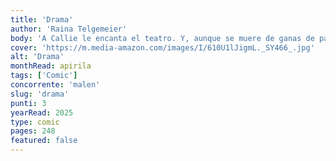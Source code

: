 ```yaml
---
title: 'Drama'
author: 'Raina Telgemeier'
body: 'A Callie le encanta el teatro. Y, aunque se muere de ganas de participar en el musical La luna sobre el Misisipi que se va a representar en su instituto, canta fatal. Pero cuando los alumnos del club de teatro le ofrecen un puesto como escenógrafa, no duda en aceptar. Su misión será crear unos decorados dignos de Broadway. ¿Pero será capaz de conseguirlo? No sabe nada de carpintería, las entradas no se venden y los miembros del equipo son incapaces de trabajar juntos. '
cover: 'https://m.media-amazon.com/images/I/610U1lJigmL._SY466_.jpg'
alt: 'Drama'
monthRead: apirila
tags: ['Comic']
concorrente: 'malen'
slug: 'drama'
punti: 3
yearRead: 2025
type: comic
pages: 248
featured: false
---
```

